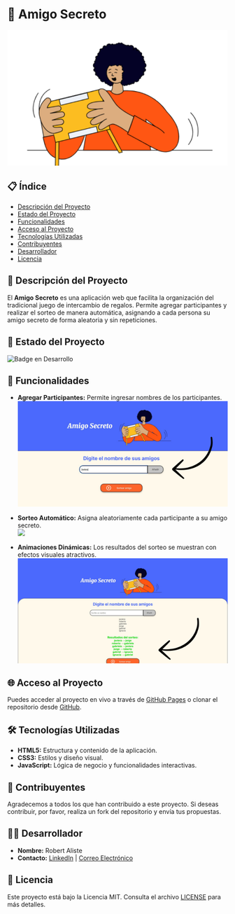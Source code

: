 # 🎁 Amigo Secreto
<p align="center">
  <img src="https://github.com/Kaitorobert/amigo-secreto/blob/main/challenge-amigo-secreto_esp-main/assets/amigo-secreto.png?raw=true" width="800">
</p>


## 📋 Índice

- [Descripción del Proyecto](#-descripción-del-proyecto)
- [Estado del Proyecto](#-estado-del-proyecto)
- [Funcionalidades](#-funcionalidades)
- [Acceso al Proyecto](#-acceso-al-proyecto)
- [Tecnologías Utilizadas](#-tecnologías-utilizadas)
- [Contribuyentes](#-contribuyentes)
- [Desarrollador](#-desarrollador)
- [Licencia](#-licencia)

## 📝 Descripción del Proyecto

El **Amigo Secreto** es una aplicación web que facilita la organización del tradicional juego de intercambio de regalos. Permite agregar participantes y realizar el sorteo de manera automática, asignando a cada persona su amigo secreto de forma aleatoria y sin repeticiones.

## 🚀 Estado del Proyecto

![Badge en Desarrollo](https://img.shields.io/badge/STATUS-Finalizado-brightgreen)

## 🔧 Funcionalidades

- **Agregar Participantes:** Permite ingresar nombres de los participantes.  
  ![Agregar Participantes](https://github.com/Kaitorobert/amigo-secreto/blob/main/challenge-amigo-secreto_esp-main/assets/agregar-participante.png?raw=true)

- **Sorteo Automático:** Asigna aleatoriamente cada participante a su amigo secreto.  
  <img src="https://github.com/Kaitorobert/amigo-secreto/blob/main/challenge-amigo-secreto_esp-main/assets/sorteo%20autom%C3%A1tico.png?raw=true" width="600">

- **Animaciones Dinámicas:** Los resultados del sorteo se muestran con efectos visuales atractivos.  
  <img src="https://github.com/Kaitorobert/amigo-secreto/blob/main/challenge-amigo-secreto_esp-main/assets/animaciondinamica.png?raw=true" width="600">


  
## 🌐 Acceso al Proyecto

Puedes acceder al proyecto en vivo a través de [GitHub Pages](https://github.com/Kaitorobert/amigo-secreto) o clonar el repositorio desde [GitHub](https://github.com/Kaitorobert/amigo-secreto).

## 🛠️ Tecnologías Utilizadas

- **HTML5:** Estructura y contenido de la aplicación.
- **CSS3:** Estilos y diseño visual.
- **JavaScript:** Lógica de negocio y funcionalidades interactivas.

## 🤝 Contribuyentes

Agradecemos a todos los que han contribuido a este proyecto. Si deseas contribuir, por favor, realiza un fork del repositorio y envía tus propuestas.

## 👨‍💻 Desarrollador

- **Nombre:** Robert Aliste
- **Contacto:** [LinkedIn](https://www.linkedin.com/in/roberto-rene-aliste-bustamante-8b544462/) | [Correo Electrónico](mailto:aliste.roberto@gmail.com)

## 📄 Licencia

Este proyecto está bajo la Licencia MIT. Consulta el archivo [LICENSE](https://github.com/Kaitorobert/amigo-secreto/blob/main/challenge-amigo-secreto_esp-main/LICENSE) para más detalles.
